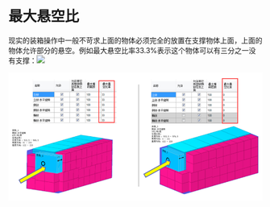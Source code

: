 # 最大悬空比

现实的装箱操作中一般不苛求上面的物体必须完全的放置在支撑物体上面，上面的物体允许部分的悬空。例如最大悬空比率33.3%表示这个物体可以有三分之一没有支撑：![](https://github.com/loadmaster-inc/doc/tree/a57bfc4f602098b83a14d9899ca37e88e18e4334/.gitbook/assets/图片8a.png)

![](../../../.gitbook/assets/23.png)


